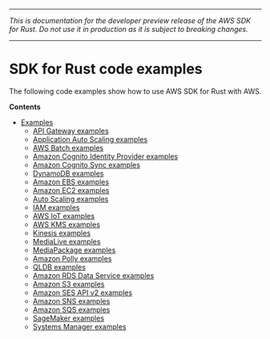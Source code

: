 --------

 *This is documentation for the developer preview release of the AWS SDK for Rust\. Do not use it in production as it is subject to breaking changes\.* 

--------

# SDK for Rust code examples<a name="rust_code_examples"></a>

The following code examples show how to use AWS SDK for Rust with AWS\.

**Contents**
+ [Examples](rust_code_examples_categorized.md)
  + [API Gateway examples](rust_api-gateway_code_examples.md)
  + [Application Auto Scaling examples](rust_application-autoscaling_code_examples.md)
  + [AWS Batch examples](rust_batch_code_examples.md)
  + [Amazon Cognito Identity Provider examples](rust_cognito-identity-provider_code_examples.md)
  + [Amazon Cognito Sync examples](rust_cognito-sync_code_examples.md)
  + [DynamoDB examples](rust_dynamodb_code_examples.md)
  + [Amazon EBS examples](rust_ebs_code_examples.md)
  + [Amazon EC2 examples](rust_ec2_code_examples.md)
  + [Auto Scaling examples](rust_auto-scaling_code_examples.md)
  + [IAM examples](rust_iam_code_examples.md)
  + [AWS IoT examples](rust_iot_code_examples.md)
  + [AWS KMS examples](rust_kms_code_examples.md)
  + [Kinesis examples](rust_kinesis_code_examples.md)
  + [MediaLive examples](rust_medialive_code_examples.md)
  + [MediaPackage examples](rust_mediapackage_code_examples.md)
  + [Amazon Polly examples](rust_polly_code_examples.md)
  + [QLDB examples](rust_qldb_code_examples.md)
  + [Amazon RDS Data Service examples](rust_rds-data_code_examples.md)
  + [Amazon S3 examples](rust_s3_code_examples.md)
  + [Amazon SES API v2 examples](rust_sesv2_code_examples.md)
  + [Amazon SNS examples](rust_sns_code_examples.md)
  + [Amazon SQS examples](rust_sqs_code_examples.md)
  + [SageMaker examples](rust_sagemaker_code_examples.md)
  + [Systems Manager examples](rust_ssm_code_examples.md)